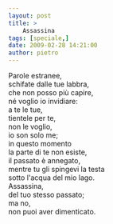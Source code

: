 ```yaml
---
layout: post
title: >
    Assassina
tags: [speciale,]
date: 2009-02-28 14:21:00
author: pietro
---
```

Parole estranee,<br/>schifate dalle tue labbra,<br/>che non posso più capire,<br/>né voglio io invidiare:<br/>a te le tue,<br/>tientele per te,<br/>non le voglio,<br/>io son solo me;<br/>in questo momento<br/>la parte di te non esiste,<br/>il passato è annegato,<br/>mentre tu gli spingevi la testa<br/>sotto l'acqua del mio lago.<br/>Assassina,<br/>del tuo stesso passato;<br/>ma no,<br/>non puoi aver dimenticato.
